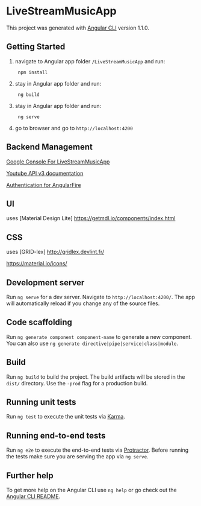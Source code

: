 # LiveStreamMusicApp

This project was generated with [Angular CLI](https://github.com/angular/angular-cli) version 1.1.0.

## Getting Started

1. navigate to Angular app folder  `/LiveStreamMusicApp` and run:

        npm install

2. stay in Angular app folder and run:

        ng build

3. stay in Angular app folder and run:

        ng serve

4. go to browser and go to `http://localhost:4200`



## Backend Management

[Google Console For LiveStreamMusicApp](https://console.developers.google.com/apis/credentials?project=livestreammusicapp-171123https://console.firebase.google.com/u/2/project/livestreammusicapp/database/data)

[Youtube API v3 documentation](https://developers.google.com/youtube/v3/docs/)

[Authentication for AngularFire](https://medium.freecodecamp.com/angular-2-authentication-made-easy-with-firebase-246c282d9ef8)

## UI
uses [Material Design Lite]
https://getmdl.io/components/index.html

## CSS
uses [GRID-lex]
http://gridlex.devlint.fr/

https://material.io/icons/

## Development server

Run `ng serve` for a dev server. Navigate to `http://localhost:4200/`. The app will automatically reload if you change any of the source files.

## Code scaffolding

Run `ng generate component component-name` to generate a new component. You can also use `ng generate directive|pipe|service|class|module`.

## Build

Run `ng build` to build the project. The build artifacts will be stored in the `dist/` directory. Use the `-prod` flag for a production build.

## Running unit tests

Run `ng test` to execute the unit tests via [Karma](https://karma-runner.github.io).

## Running end-to-end tests

Run `ng e2e` to execute the end-to-end tests via [Protractor](http://www.protractortest.org/).
Before running the tests make sure you are serving the app via `ng serve`.

## Further help

To get more help on the Angular CLI use `ng help` or go check out the [Angular CLI README](https://github.com/angular/angular-cli/blob/master/README.md).
